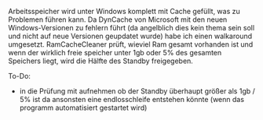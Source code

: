 Arbeitsspeicher wird unter Windows komplett mit Cache gefüllt, was zu Problemen führen kann.
Da DynCache von Microsoft mit den neuen Windows-Versionen zu fehlern führt (da angelblich dies kein thema sein soll und nicht auf neue Versionen geupdatet wurde) habe ich einen walkaround umgesetzt.
RamCacheCleaner prüft, wieviel Ram gesamt vorhanden ist und wenn der wirklich freie speicher unter 1gb oder 5% des gesamten Speichers liegt, wird die Hälfte des Standby freigegeben.

To-Do:
- in die Prüfung mit aufnehmen ob der Standby überhaupt größer als 1gb / 5% ist da ansonsten eine endlosschleife entstehen könnte (wenn das programm automatisiert gestartet wird)

